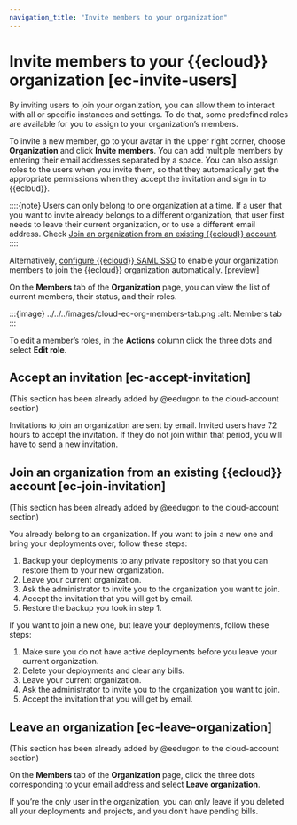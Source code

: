 ```yaml
---
navigation_title: "Invite members to your organization"
---
```


# Invite members to your {{ecloud}} organization [ec-invite-users]


By inviting users to join your organization, you can allow them to interact with all or specific instances and settings. To do that, some predefined roles are available for you to assign to your organization’s members.

To invite a new member, go to your avatar in the upper right corner, choose **Organization** and click **Invite members**. You can add multiple members by entering their email addresses separated by a space. You can also assign roles to the users when you invite them, so that they automatically get the appropriate permissions when they accept the invitation and sign in to {{ecloud}}.

::::{note}
Users can only belong to one organization at a time. If a user that you want to invite already belongs to a different organization, that user first needs to leave their current organization, or to use a different email address. Check [Join an organization from an existing {{ecloud}} account](../../../deploy-manage/users-roles/cloud-organization/manage-users.md#ec-join-invitation).
::::


Alternatively, [configure {{ecloud}} SAML SSO](../../../deploy-manage/users-roles/cloud-organization/configure-saml-authentication.md) to enable your organization members to join the {{ecloud}} organization automatically. [preview]

On the **Members** tab of the **Organization** page, you can view the list of current members, their status, and their roles.

:::{image} ../../../images/cloud-ec-org-members-tab.png
:alt: Members tab
:::

To edit a member’s roles, in the **Actions** column click the three dots and select **Edit role**.


## Accept an invitation [ec-accept-invitation]
(This section has been already added by @eedugon to the cloud-account section)

Invitations to join an organization are sent by email. Invited users have 72 hours to accept the invitation. If they do not join within that period, you will have to send a new invitation.


## Join an organization from an existing {{ecloud}} account [ec-join-invitation]
(This section has been already added by @eedugon to the cloud-account section)

You already belong to an organization. If you want to join a new one and bring your deployments over, follow these steps:

1. Backup your deployments to any private repository so that you can restore them to your new organization.
2. Leave your current organization.
3. Ask the administrator to invite you to the organization you want to join.
4. Accept the invitation that you will get by email.
5. Restore the backup you took in step 1.

If you want to join a new one, but leave your deployments, follow these steps:

1. Make sure you do not have active deployments before you leave your current organization.
2. Delete your deployments and clear any bills.
3. Leave your current organization.
4. Ask the administrator to invite you to the organization you want to join.
5. Accept the invitation that you will get by email.


## Leave an organization [ec-leave-organization]
(This section has been already added by @eedugon to the cloud-account section)

On the **Members** tab of the **Organization** page, click the three dots corresponding to your email address and select **Leave organization**.

If you’re the only user in the organization, you can only leave if you deleted all your deployments and projects, and you don’t have pending bills.

